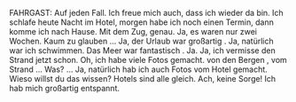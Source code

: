 FAHRGAST:
Auf jeden Fall. Ich freue mich auch, dass ich wieder da bin. Ich schlafe heute Nacht im Hotel, morgen habe ich noch einen Termin, dann komme ich nach Hause. Mit dem Zug, genau. Ja, es waren nur zwei Wochen. Kaum zu glauben … Ja, der Urlaub war großartig . Ja, natürlich war ich schwimmen. Das Meer war fantastisch . Ja. Ja, ich vermisse den Strand jetzt schon. Oh, ich habe viele Fotos gemacht. von den Bergen , vom Strand … Was? … Ja, natürlich hab ich auch Fotos vom Hotel gemacht. Wieso willst du das wissen? Hotels sind alle gleich. Ach, keine Sorge! Ich hab mich großartig entspannt. 
